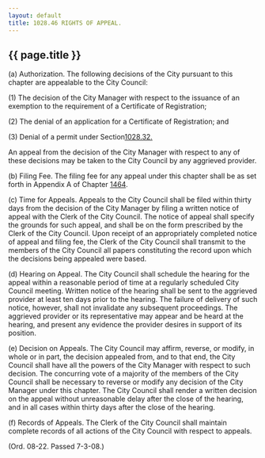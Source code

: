 ```yaml
---
layout: default 
title: 1028.46 RIGHTS OF APPEAL.
---
```


{{ page.title }}
----------------

​(a) Authorization. The following decisions of the City pursuant to this
chapter are appealable to the City Council:

​(1) The decision of the City Manager with respect to the issuance of an
exemption to the requirement of a Certificate of Registration;

​(2) The denial of an application for a Certificate of Registration; and

​(3) Denial of a permit under Section[1028.32.](420bb3e3.html)

An appeal from the decision of the City Manager with respect to any of
these decisions may be taken to the City Council by any aggrieved
provider.

​(b) Filing Fee. The filing fee for any appeal under this chapter shall
be as set forth in Appendix A of Chapter [1464](58d37b9c.html).

​(c) Time for Appeals. Appeals to the City Council shall be filed within
thirty days from the decision of the City Manager by filing a written
notice of appeal with the Clerk of the City Council. The notice of
appeal shall specify the grounds for such appeal, and shall be on the
form prescribed by the Clerk of the City Council. Upon receipt of an
appropriately completed notice of appeal and filing fee, the Clerk of
the City Council shall transmit to the members of the City Council all
papers constituting the record upon which the decisions being appealed
were based.

​(d) Hearing on Appeal. The City Council shall schedule the hearing for
the appeal within a reasonable period of time at a regularly scheduled
City Council meeting. Written notice of the hearing shall be sent to the
aggrieved provider at least ten days prior to the hearing. The failure
of delivery of such notice, however, shall not invalidate any subsequent
proceedings. The aggrieved provider or its representative may appear and
be heard at the hearing, and present any evidence the provider desires
in support of its position.

​(e) Decision on Appeals. The City Council may affirm, reverse, or
modify, in whole or in part, the decision appealed from, and to that
end, the City Council shall have all the powers of the City Manager with
respect to such decision. The concurring vote of a majority of the
members of the City Council shall be necessary to reverse or modify any
decision of the City Manager under this chapter. The City Council shall
render a written decision on the appeal without unreasonable delay after
the close of the hearing, and in all cases within thirty days after the
close of the hearing.

​(f) Records of Appeals. The Clerk of the City Council shall maintain
complete records of all actions of the City Council with respect to
appeals.

(Ord. 08-22. Passed 7-3-08.)
